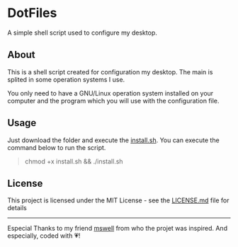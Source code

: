 # DotFiles
A simple shell script used to configure my desktop.

## About
This is a shell script created for configuration my desktop. The main is splited in some operation systems I use.

You only need to have a GNU/Linux operation system installed on your computer and the program which you will use with the configuration file.

## Usage
Just download the folder and execute the [install.sh](install.sh). You can execute the command below to run the script.


> chmod +x install.sh && ./install.sh

## License
This project is licensed under the MIT License - see the [LICENSE.md](LICENSE.md) file for details

---
Especial Thanks to my friend [mswell](www.github.com/mswell) from who the projet was inspired. And especially, coded with :heartpulse:!